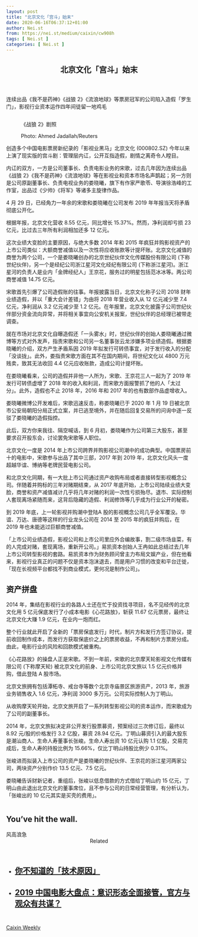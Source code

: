 ```yaml
---
layout: post
title: "北京文化「宫斗」始末"
date: 2020-06-16T06:37:12+01:00
author: Nei.st
from: https://nei.st/medium/caixin/cw908h
tags: [ Nei.st ]
categories: [ Nei.st ]
---
```


<article class="post-21318 post type-post status-publish format-standard hentry category-caixin" id="post-21318"> <header class="page-header medium Archives"><div class="page-header__image"></div><div class="page-header__content"><h1 class="page-title text-align-center">北京文化「宫斗」始末</h1></div> </header><div class="entry-content aesop-entry-content" id="post-21318-content"><link as="font" crossorigin="anonymous" href="//cdn.jsdelivr.net/gh/0nd1jyU39XQ/_/glyph/font-face/0uIzqoZjSuJfvSBnvgXTcApMtcVhMcpr.woff" rel="preload" type="font/woff"/><link as="font" crossorigin="anonymous" href="//cdn.jsdelivr.net/gh/0nd1jyU39XQ/_/glyph/font-face/1sTnSLZWDKucPX6SAk.woff" rel="preload" type="font/woff"/><p class="blog-post__description">连续出品《我不是药神》《战狼 2》《流浪地球》等票房冠军的公司陷入造假「罗生门」，影视行业资本运作四年间徒留一地鸡毛</p><span id="more-21318"></span><div class="container large img edge"><div class="aspectRatioPlaceholder"><div class="progressiveMedia" data-height="3840" data-width="5760"> <img alt="" class="progressiveMedia-image lazyload" data-src="https://cdn.jsdelivr.net/gh/0nd1jyU39XQ/_/img/1/p2494525395.jpg" src="https://cdn.jsdelivr.net/gh/0nd1jyU39XQ/_/img/1/p2494525395.jpg"/></div></div><div class="aesop-image-component"> <figure class="aesop-image-component-image aesop-component-align-center aesop-image-component-caption-left"> <figcaption class="aesop-image-component-caption"><p class="aesop-cap-description">《战狼 2》剧照</p><p class="aesop-cap-cred">Photo: Ahmed Jadallah/Reuters</p> </figcaption> </figure></div></div><p>创造多个中国电影票房新纪录的「影视业黑马」北京文化 (000802.SZ) 今年以来上演了现实版的宫斗剧：管理层内讧，公开互指造假，剧情之离奇令人瞠目。</p><p>内讧的双方，一方是公司董事长、负责电影业务的宋歌，过去几年因为连续出品《战狼 2》《我不是药神》《流浪地球》等在影视业和资本市场名声鹊起；另一方则是公司原副董事长、负责电视业务的娄晓曦，旗下有作家严歌苓、导演徐浩峰的工作室，出品过《少帅》《将军》等诸多主旋律作品。</p><p>4 月 29 日，已经角力一年余的宋歌和娄晓曦在公司发布 2019 年年报当天将矛盾彻底公开化。</p><p>根据年报，北京文化营收 8.55 亿元，同比增长 15.37%。然而，净利润却亏损 23 亿元，比过去三年所有利润相加还多 12 亿元。</p><p>这次业绩大变脸的主要原因，与绝大多数 2014 年和 2015 年疯狂并购影视资产的上市公司类似：大额商誉减值以及一次性将应收账款等计提坏账。北京文化减值的商誉为两个公司，一个是娄晓曦创办的北京世纪伙伴文化传媒股份有限公司 (下称世纪伙伴)，另一个是经纪公司浙江星河文化经纪有限公司 (下称浙江星河)。浙江星河的负责人是业内「金牌经纪人」王京花，服务过的明星包括范冰冰等。两公司商誉减值 14.75 亿元。</p><div class="code-block code-block-1" style="margin: 8px 0; clear: both;"><div class="container ads_KbHEVhh8Rw"><div class="card card--blog post-sidebar"><div class="card-body"><div class="logo_ngcontent-kty-0"> </div><div class="iframe-blocker U6XAMK63Vh00WqvF2BacIQ"><div class="background-h60B"> </div><div class="WumZiPCS4MeMw4pxQ"> </div></div></div><div class="card-footer"><div class="card-footer-wrapper" layout="row bottom-left"></div></div></div></div></div><p>宋歌首先引爆了公司造假账的往事。年报披露当日，北京文化称子公司 2018 财年业绩造假，并以「重大会计差错」为由将 2018 年营业收入从 12 亿元减少至 7.4 亿元，净利润从 3.2 亿元减少至 1.2 亿元。在年报里，北京文化披露子公司世纪伙伴部分资金流向异常，并将相关事宜向公安机关报案，世纪伙伴的总经理已被带走调查。</p><p>就在市场对北京文化自曝造假还「一头雾水」时，世纪伙伴的创始人娄晓曦通过微博等方式对外发声，指责宋歌和公司另一名董事张云龙涉嫌多项业绩造假。根据娄晓曦的介绍，双方产生矛盾系因 2019 年拟发行可转债事宜，对于发行收入的分配「没谈拢」。此外，娄指责宋歌方面在其不在国内期间，将世纪文化以 4800 万元贱卖，致其无法收回 4.4 亿元应收账款，造成公司计提坏账。</p><p>在娄晓曦看来，公司的造假并非他一人所为，宋歌、王京花三人一起为了 2019 年发行可转债虚增了 2018 年的收入和利润，而宋歌方面报警抓了他的人「太过分」。此外，造假也不止 2018 年，2016 年和 2017 年的也有数部作品虚增收入。</p><p>娄晓曦微博公开发难后，宋歌迅速反击，称娄晓曦已于 2020 年 1 月 19 日被北京市公安局朝阳分局正式立案，并已逃至境外，并在随后回复交易所的问询中逐一反驳了娄晓曦的造假指控。</p><p>此后，双方你来我往、隔空喊话，到 6 月初，娄晓曦作为公司第三大股东，甚至要求召开股东会，讨论罢免宋歌等人职位。</p><p>北京文化一度是 2014 年上市公司跨界并购影视公司潮中的成功典型。中国票房前十的电影中，宋歌参与出品了其中三部，2017 年到 2019 年，北京文化风头一度超越华谊、博纳等老牌民营电影公司。</p><div class="code-block code-block-1" style="margin: 8px 0; clear: both;"><div class="container ads_KbHEVhh8Rw"><div class="card card--blog post-sidebar"><div class="card-body"><div class="logo_ngcontent-kty-0"> </div><div class="iframe-blocker U6XAMK63Vh00WqvF2BacIQ"><div class="background-h60B"> </div><div class="WumZiPCS4MeMw4pxQ"> </div></div></div><div class="card-footer"><div class="card-footer-wrapper" layout="row bottom-left"></div></div></div></div></div><p>和北京文化同期，有一大批上市公司通过资产收购布局或者直接转型影视概念公司。伴随着并购标的三年对赌期结束，从 2017 年底开始，上市公司陆续业绩大变脸，商誉和资产减值减计几乎将几年对赌的利润一次性亏损殆尽。退市、实际控制人套现离场紧随而来，这背后隐藏的造假、利润修饰等几乎成为行业公开的秘密。</p><p>到 2019 年底，上一轮影视并购潮中登陆A 股的影视概念公司几乎全军覆没。华谊、万达、唐德等这样的行业龙头公司在 2014 至 2015 年的疯狂并购后，在 2019 年也未能逃过巨额商誉减值。</p><p>「上市公司业绩造假，影视公司和上市公司里应外合编故事，割二级市场韭菜，有的人完成对赌，套现离场，重新开公司。」易凯资本创始人王冉如此总结过去几年上市公司转型影视的套路。易凯资本作为财务顾问曾主力布局文娱产业，但在他看来，影视行业真正的问题不仅是资本泡沫退去，而是用户习惯的改变和平台迁徙，「现在长视频平台都找不到商业模式，更何况是制作公司」。</p><h2>资产拼盘</h2><p>2014 年，集结在影视行业的各路人士还在忙于投资找寻项目，名不见经传的北京文化用 5 亿元保底发行了小成本电影《心花路放》，斩获 11.67 亿元票房，最终让北京文化大赚 1.9 亿元，在业内一炮而红。</p><p>整个行业就此开启了全新的「票房保底发行」时代，制片方和发行方签订协议，提前收回制作成本，而发行方获取保底价之上的票房收益，不再和制片方票房分成。由此，电影行业的风险和回款模式被重构。</p><p>《心花路放》的操盘人正是宋歌。不到一年前，宋歌的北京摩天轮影视文化传媒有限公司 (下称摩天轮) 被北京文化的前身、上市公司北京文旅以 1.5 亿元价格并购，借此登陆 A 股市场。</p><div class="code-block code-block-1" style="margin: 8px 0; clear: both;"><div class="container ads_KbHEVhh8Rw"><div class="card card--blog post-sidebar"><div class="card-body"><div class="logo_ngcontent-kty-0"> </div><div class="iframe-blocker U6XAMK63Vh00WqvF2BacIQ"><div class="background-h60B"> </div><div class="WumZiPCS4MeMw4pxQ"> </div></div></div><div class="card-footer"><div class="card-footer-wrapper" layout="row bottom-left"></div></div></div></div></div><p>北京文旅拥有包括潭柘寺、戒台寺等数个北京寺庙景区旅游资产，2013 年，旅游业务销售收入 1.6 亿元，净利润 3000 多万元。公司实际控制人为丁明山。</p><p>从收购摩天轮开始，北京文旅开启了一系列转型影视公司的资本运作，而宋歌成为了公司的副董事长。</p><p>2014 年，北京文旅拟决定非公开发行股票募资，预案经过三次修订后，最终以 8.92 元/股的价格发行 3.2 亿股，募资 28.94 亿元。丁明山募资引入的最大股东是潮汕商人、生命人寿董事长张峻。生命人寿出资 10 亿元认购 1.1 亿股，交易完成后，生命人寿的持股比例为 15.66%，仅比丁明山持股比例少 0.31%。</p><p>张峻进而拟装入上市公司的资产是娄晓曦的世纪伙伴、王京花的浙江星河两家公司，两块资产分别作价 13.5 亿元、7.5 亿元。</p><p>娄晓曦告诉财新记者，重组后，张峻以低息借款的方式借给丁明山约 15 亿元，丁明山由此退出北京文化的董事席位，且不参与公司的日常经营管理，有分析认为，「张峻出的 10 亿元其实是买壳的费用」。</p><div class="aesop-content-comp-wrap aesop-content-comp-columns-1" id="aesop-content-component"><div class="container img gfw edge"><div class="BarrierFailsafe__fullBarrier___2bFWd"><div class="aspectRatioPlaceholder nykpaywall"><div class="progressiveMedia" data-height="880" data-width="1040"> <img alt="" class="progressiveMedia-image lazyload" data-src="https://cdn.jsdelivr.net/gh/0nd1jyU39XQ/_/img/1/full-desktop@2x.png" src="https://cdn.jsdelivr.net/gh/0nd1jyU39XQ/_/img/1/full-desktop@2x.png"/></div></div><h1 class="BarrierFailsafe__header___1VGQh">You’ve hit the wall.</h1><div class="BarrierFailsafe__body___2hQxl">风高浪急 <a class="wdAUwEkxSXQjBoQ" href="https://nei.st/medium/j2c6srlbezlceyrdintsxq" rel="noopener noreferrer nofollow" target="_blank"><span class="svgIcon svgIcon--questionMark svgIcon--19px"></span></a></div></div></div></div><section class="jsx-1092709871 collection"><header class="jsx-1092709871 container"><span class="jsx-65431776 text-icon text-right size-md spacing-xxtight weight-medium"><span class="jsx-65431776 text"><span class="jsx-1092709871">Related</span></span></span></header><ul class="jsx-1092709871 collection-list"><li class="jsx-1092709871"><section class="jsx-2013367371 container"><div class="jsx-2013367371 content no-cover type-collection"><div class="jsx-2013367371 left"> <a class="jsx-2013367371" href="https://nei.st/medium/initium/china-movies-ban"><h2 class="jsx-2996311878 sidebar">你不知道的「技术原因」</h2> </a></div></div></section></li><li class="jsx-1092709871"><section class="jsx-2013367371 container"><div class="jsx-2013367371 content no-cover type-collection"><div class="jsx-2013367371 left"> <a class="jsx-2013367371" href="https://nei.st/medium/initium/movies-mainland-2019"><h2 class="jsx-2996311878 sidebar">2019 中国电影大盘点：意识形态全面接管，官方与观众有共谋？</h2> </a></div></div></section></li></ul></section><div class="container qyoLgsBMfk2RyP6PZqEQUQ"><div class="TA9FsqtAclEQEnnC"><a class="q9pBoz6iftkg" href="https://nei.st/medium/caixin?source=cw908"><div class="ISq0AssRMiRdK46s31e1tA"><div class="VBC0sS11TRzyNj7ur4DqLQ"></div></div></a></div></div><div class="code-block code-block-2" style="margin: 8px 0; clear: both;"> <br/><div class="container ads_KbHEVhh8Rw"><div class="card card--blog post-sidebar"><div class="card-body"><div class="logo_ngcontent-kty-0"> </div><div class="iframe-blocker U6XAMK63Vh00WqvF2BacIQ"><div class="background-h60B"> </div><div class="WumZiPCS4MeMw4pxQ"> </div></div></div><div class="card-footer"><div class="card-footer-wrapper" layout="row bottom-left"></div></div></div></div></div></div> <footer class="entry-footer"><div class="categories icon-link"><a href="https://nei.st/category/medium/caixin" rel="category tag">Caixin Weekly</a></div> </footer></article>
